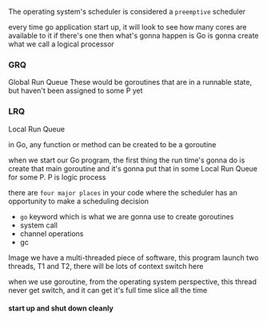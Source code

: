 The operating system's scheduler is considered a `preemptive` scheduler

every time go application start up, it will look to see how many cores are available to it
if there's one then what's gonna happen is Go is gonna create what we call a logical processor


### GRQ

Global Run Queue These would be goroutines that are in a runnable state, but haven't been assigned to some P yet 

### LRQ

Local Run Queue

in Go, any function or method can be created to be a goroutine

when we start our Go program, the first thing the run time's gonna do is create that main goroutine and it's gonna put that in some Local Run Queue for some P. P is logic process

there are `four major places` in your code where the scheduler has an opportunity to make a scheduling decision

- `go` keyword which is what we are gonna use to create goroutines
- system call
- channel operations
- gc


Image we have a multi-threaded piece of software, this program launch two threads, T1 and T2, there will be lots of context switch here

when we use goroutine, from the operating system perspective, this thread never get switch, and it can get it's full time slice all the time


#### start up and shut down cleanly

